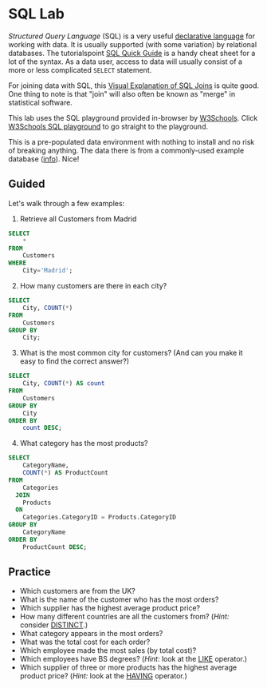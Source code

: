 # SQL Lab

_Structured Query Language_ (SQL) is a very useful [declarative language](http://en.wikipedia.org/wiki/Declarative_programming) for working with data. It is usually supported (with some variation) by relational databases. The tutorialspoint [SQL Quick Guide](http://www.tutorialspoint.com/sql/sql-quick-guide.htm) is a handy cheat sheet for a lot of the syntax. As a data user, access to data will usually consist of a more or less complicated `SELECT` statement.

For joining data with SQL, this [Visual Explanation of SQL Joins](http://blog.codinghorror.com/a-visual-explanation-of-sql-joins/) is quite good. One thing to note is that "join" will also often be known as "merge" in statistical software.

This lab uses the SQL playground provided in-browser by [W3Schools](http://www.w3schools.com/). Click [W3Schools SQL playground](http://www.w3schools.com/sql/trysql.asp?filename=trysql_select_all) to go straight to the playground.

This is a pre-populated data environment with nothing to install and no risk of breaking anything. The data there is from a commonly-used example database ([info](http://northwinddatabase.codeplex.com/)). Nice!


## Guided

Let's walk through a few examples:

1) Retrieve all Customers from Madrid

```sql
SELECT
    * 
FROM
    Customers
WHERE
    City='Madrid';
```

2) How many customers are there in each city?

```sql
SELECT
    City, COUNT(*)
FROM
    Customers
GROUP BY
    City;
```

3) What is the most common city for customers? (And can you make it easy to find the correct answer?)

```sql
SELECT
    City, COUNT(*) AS count 
FROM
    Customers 
GROUP BY
    City 
ORDER BY
    count DESC;
```

4) What category has the most products?

```sql
SELECT
    CategoryName,
    COUNT(*) AS ProductCount
FROM
    Categories
  JOIN
    Products
  ON
    Categories.CategoryID = Products.CategoryID
GROUP BY
    CategoryName
ORDER BY 
    ProductCount DESC;
```


## Practice

 * Which customers are from the UK?
 * What is the name of the customer who has the most orders?
 * Which supplier has the highest average product price?
 * How many different countries are all the customers from? (*Hint:* consider [DISTINCT](http://www.w3schools.com/sql/sql_distinct.asp).)
 * What category appears in the most orders?
 * What was the total cost for each order?
 * Which employee made the most sales (by total cost)?
 * Which employees have BS degrees? (*Hint:* look at the [LIKE](http://www.w3schools.com/sql/sql_like.asp) operator.)
 * Which supplier of three or more products has the highest average product price? (*Hint:* look at the [HAVING](http://www.w3schools.com/sql/sql_having.asp) operator.)
